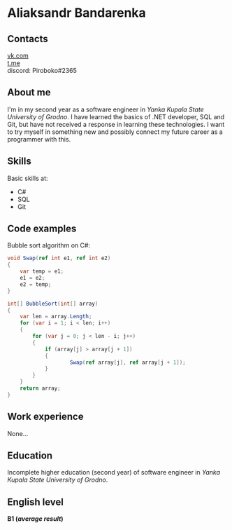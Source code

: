 # Aliaksandr Bandarenka

## Contacts

[vk.com](https://vk.com/kyubei)<br/>
[t.me](https://t.me/Piroboko)<br/>
discord: Piroboko#2365

## About me

I'm in my second year as a software engineer in *Yanka Kupala State University of Grodno*.
I have learned the basics of .NET developer, SQL and Git, but have not received a response in learning these technologies. 
I want to try myself in something new and possibly connect my future career as a programmer with this.

## Skills

Basic skills at:
- C#<br/>
- SQL<br/>
- Git

## Code examples

Bubble sort algorithm on C#:

```C#
void Swap(ref int e1, ref int e2)
{
    var temp = e1;
    e1 = e2;
    e2 = temp;
}

int[] BubbleSort(int[] array)
{
    var len = array.Length;
    for (var i = 1; i < len; i++)
    {
        for (var j = 0; j < len - i; j++)
        {
            if (array[j] > array[j + 1])
            {
                    Swap(ref array[j], ref array[j + 1]);
            }
        }
    }
    return array;
}
```

## Work experience

None...

## Education

Incomplete higher education (second year) of software engineer in *Yanka Kupala State University of Grodno*.

## English level

**B1 (*average result*)**<br/>
